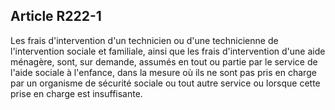 ## Article R222-1

Les frais d'intervention d'un technicien ou d'une technicienne de l'intervention sociale et familiale, ainsi
que les frais d'intervention d'une aide ménagère, sont, sur demande, assumés en tout ou partie par le service
de l'aide sociale à l'enfance, dans la mesure où ils ne sont pas pris en charge par un organisme de sécurité
sociale ou tout autre service ou lorsque cette prise en charge est insuffisante.

